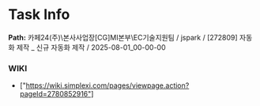 # Task Info

**Path:** 카페24(주)\본사사업장\[CG]MI본부\EC기술지원팀 / jspark / [272809] 자동화 제작 _ 신규 자동화 제작 / 2025-08-01_00-00-00

### WIKI
- ["https://wiki.simplexi.com/pages/viewpage.action?pageId=2780852916"]

